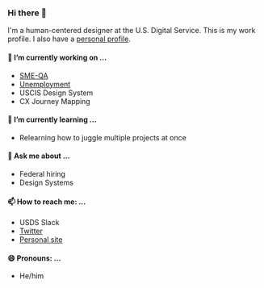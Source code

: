 ### Hi there 👋

I'm a human-centered designer at the U.S. Digital Service. This is my work profile. I also have a [personal profile](https://github.com/humancompanion/).

####  🔭  I’m currently working on ...
* [SME-QA](https://smeqa.usds.gov)
* [Unemployment](https://github.com/usds/us-unemployment)
* USCIS Design System
* CX Journey Mapping 

####  🌱  I’m currently learning ...
* Relearning how to juggle multiple projects at once

#### 💬  Ask me about ...
* Federal hiring
* Design Systems

#### 📫  How to reach me: ...
* USDS Slack
* [Twitter](https://twitter.com/humancompanion)
* [Personal site](https://www.abarrelofthis.com/)

#### 😄  Pronouns: ...
* He/him

<!--
- 👯 I’m looking to collaborate on ...
- 🤔 I’m looking for help with ...
- 😄 Pronouns: ...
- ⚡ Fun fact: ...
-->
